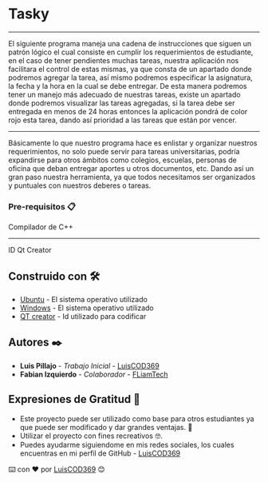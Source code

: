 # Tasky
***
El siguiente programa maneja una cadena de instrucciones  que siguen un patrón lógico el cual consiste en cumplir los requerimientos de estudiante, en el caso de tener pendientes muchas tareas, nuestra aplicación nos facilitara el control de estas mismas, ya que consta de un apartado donde podremos agregar la tarea, así mismo podremos especificar la asignatura, la fecha y la hora en la cual se debe entregar. De esta manera podremos tener un manejo más adecuado de nuestras tareas, existe un apartado donde podremos visualizar las tareas agregadas, si la tarea debe ser entregada en menos de 24 horas entonces la aplicación pondrá de color rojo esta tarea, dando así prioridad a las tareas que están por vencer. 
***
Básicamente lo que nuestro programa hace es enlistar y organizar nuestros requerimientos, no solo puede servir para tareas universitarias, podría expandirse para otros ámbitos como colegios, escuelas, personas de oficina que deban entregar aportes u otros documentos, etc. Dando así un gran paso nuestra herramienta, ya que todos necesitamos ser organizados y puntuales con nuestros deberes o tareas.



### Pre-requisitos 📋

Compilador de C++
***
ID Qt Creator


## Construido con 🛠️


* [Ubuntu](https://ubuntu.com/) - El sistema operativo utilizado
* [Windows](https://www.microsoft.com/) - El sistema operativo utilizado
* [QT creator](https://www.qt.io/product) - Id utilizado para codificar


## Autores ✒️

* **Luis Pillajo** - *Trabajo Inicial* - [LuisCOD369](https://github.com/LuisCOD369)
* **Fabian Izquierdo** - *Colaborador* - [FLiamTech](https://github.com/FLiamTech)


## Expresiones de Gratitud 🎁

* Este proyecto puede ser utilizado como base para otros estudiantes ya que puede ser modificado y dar grandes ventajas. 📢
* Utilizar el proyecto con fines recreativos 🤓.
* Puedes ayudarme siguiendome en mis redes sociales, los cuales encuentras en mi perfil de GitHub - [LuisCOD369](https://github.com/LuisCOD369)

⌨️ con ❤️ por [LuisCOD369](https://github.com/LuisCOD369) 😊
